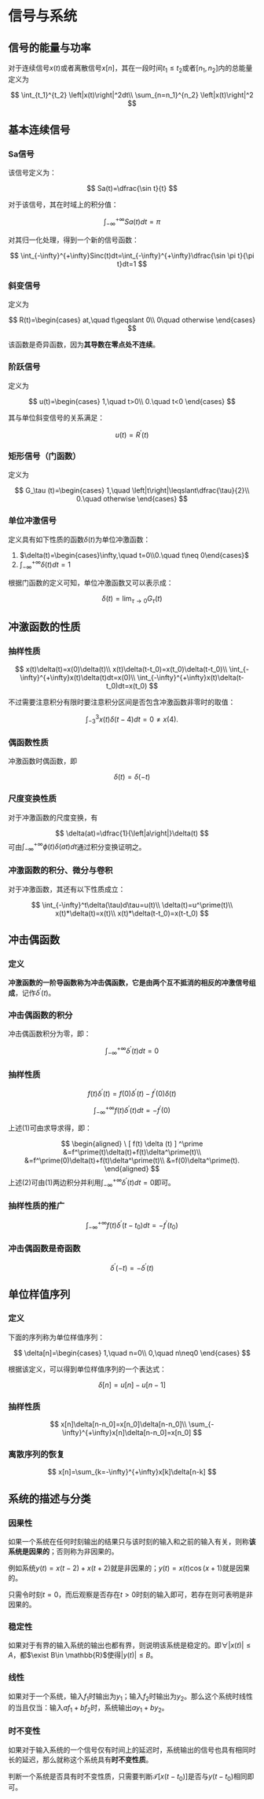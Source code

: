 # 信号与系统

## 信号的能量与功率

对于连续信号$x(t)$或者离散信号$x[n]$，其在一段时间$t_1\leqslant t_2$或者$[n_1,n_2]$内的总能量定义为

$$
\int_{t_1}^{t_2} \left|x(t)\right|^2dt\\
\sum_{n=n_1}^{n_2} \left|x(t)\right|^2
$$

## 基本连续信号

### Sa信号

该信号定义为：

$$
Sa(t)=\dfrac{\sin t}{t}
$$

对于该信号，其在时域上的积分值：

$$
\int_{-\infty}^{+\infty}Sa(t)dt=\pi
$$

对其归一化处理，得到一个新的信号函数：

$$
\int_{-\infty}^{+\infty}Sinc(t)dt=\int_{-\infty}^{+\infty}\dfrac{\sin \pi t}{\pi t}dt=1
$$

### 斜变信号

定义为

$$
R(t)=\begin{cases}
at,\quad t\geqslant 0\\
0\quad otherwise
\end{cases}
$$

该函数是奇异函数，因为**其导数在零点处不连续**。

### 阶跃信号

定义为

$$
u(t)=\begin{cases}
1,\quad t>0\\
0.\quad t<0
\end{cases}
$$

其与单位斜变信号的关系满足：

$$
u(t)=R^\prime(t)
$$

### 矩形信号（门函数）

定义为

$$
G_\tau (t)=\begin{cases}
1,\quad \left|t\right|\leqslant\dfrac{\tau}{2}\\
0.\quad otherwise
\end{cases}
$$

### 单位冲激信号

定义具有如下性质的函数$\delta(t)$为单位冲激函数：

1. $\delta(t)=\begin{cases}\infty,\quad t=0\\0.\quad t\neq 0\end{cases}$
2. $\displaystyle\int_{-\infty}^{+\infty}\delta(t)dt=1$

根据门函数的定义可知，单位冲激函数又可以表示成：

$$
\delta(t)=\lim_{\tau\to 0}G_{\tau}(t)
$$

## 冲激函数的性质

### 抽样性质

$$
x(t)\delta(t)=x(0)\delta(t)\\
x(t)\delta(t-t_0)=x(t_0)\delta(t-t_0)\\
\int_{-\infty}^{+\infty}x(t)\delta(t)dt=x(0)\\
\int_{-\infty}^{+\infty}x(t)\delta(t-t_0)dt=x(t_0)
$$

不过需要注意积分有限时要注意积分区间是否包含冲激函数非零时的取值：

$$
\int_{-3}^{3}x(t)\delta(t-4)dt=0\neq x(4).
$$

### 偶函数性质

冲激函数时偶函数，即

$$
\delta(t)=\delta(-t)
$$

### 尺度变换性质

对于冲激函数的尺度变换，有

$$
\delta(at)=\dfrac{1}{\left|a\right|}\delta(t)
$$
可由$\displaystyle\int_{-\infty}^{+\infty}\phi(t)\delta(at)dt$通过积分变换证明之。

### 冲激函数的积分、微分与卷积

对于冲激函数，其还有以下性质成立：

$$
\int_{-\infty}^t\delta(\tau)d\tau=u(t)\\
\delta(t)=u^\prime(t)\\
x(t)*\delta(t)=x(t)\\
x(t)*\delta(t-t_0)=x(t-t_0)
$$

## 冲击偶函数

### 定义

**冲激函数的一阶导函数称为冲击偶函数，它是由两个互不抵消的相反的冲激信号组成**，记作$\delta^\prime(t)$。

### 冲击偶函数的积分

冲击偶函数积分为零，即：

$$
\int_{-\infty}^{+\infty}\delta^\prime(t)dt=0
$$


### 抽样性质

$$
f(t)\delta^\prime(t)=f(0)\delta^\prime(t)-f^\prime(0)\delta(t)\tag{1}
$$

$$
\int_{-\infty}^{+\infty}f(t)\delta^\prime(t)dt=-f^\prime(0)\tag{2}
$$

上述(1)可由求导求得，即：

$$
\begin{aligned}
\ [ f(t) \delta (t) ] ^\prime &=f^\prime(t)\delta(t)+f(t)\delta^\prime(t)\\
&=f^\prime(0)\delta(t)+f(t)\delta^\prime(t)\\
&=f(0)\delta^\prime(t).
\end{aligned}
$$
上述(2)可由(1)两边积分并利用$\displaystyle\int_{-\infty}^{+\infty}\delta^\prime(t)dt=0$即可。

### 抽样性质的推广

$$
\int_{-\infty}^{+\infty}f(t)\delta^\prime(t-t_0)dt=-f^\prime(t_0)
$$

### 冲击偶函数是奇函数

$$
\delta^\prime(-t)=-\delta^\prime(t)
$$

## 单位样值序列

### 定义

下面的序列称为单位样值序列：

$$
\delta[n]=\begin{cases}
1,\quad n=0\\
0,\quad n\neq0
\end{cases}
$$

根据该定义，可以得到单位样值序列的一个表达式：

$$
\delta[n]=u[n]-u[n-1]
$$


### 抽样性质

$$
x[n]\delta[n-n_0]=x[n_0]\delta[n-n_0]\\
\sum_{-\infty}^{+\infty}x[n]\delta[n-n_0]=x[n_0]
$$

### 离散序列的恢复

$$
x[n]=\sum_{k=-\infty}^{+\infty}x[k]\delta[n-k]
$$

## 系统的描述与分类

### 因果性

如果一个系统在任何时刻输出的结果只与该时刻的输入和之前的输入有关，则称**该系统是因果的**；否则称为非因果的。

例如系统$y(t)=x(t-2)+x(t+2)$就是非因果的；$y(t)=x(t)\cos (x+1)$就是因果的。

只需令时刻$t=0$，而后观察是否存在$t>0$时刻的输入即可，若存在则可表明是非因果的。

### 稳定性

如果对于有界的输入系统的输出也都有界，则说明该系统是稳定的。即$\forall \left|x(t)\right|\leqslant A$，都$\exist B\in \mathbb{R}$使得$\left|y(t)\right|\leqslant B$。

### 线性

如果对于一个系统，输入$f_1$时输出为$y_1$；输入$f_2$时输出为$y_2$。那么这个系统时线性的当且仅当：输入$af_1+bf_2$时，系统输出$ay_1+by_2$。

### 时不变性

如果对于输入系统的一个信号仅有时间上的延迟时，系统输出的信号也具有相同时长的延迟，那么就称这个系统具有**时不变性质**。

判断一个系统是否具有时不变性质，只需要判断$\mathcal{T}[x(t-t_0)]$是否与$y(t-t_0)$相同即可。
